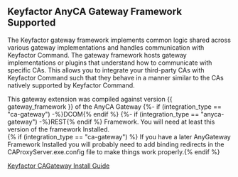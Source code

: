 ## Keyfactor AnyCA Gateway Framework Supported
The Keyfactor gateway framework implements common logic shared across various gateway implementations and handles communication with Keyfactor Command. The gateway framework hosts gateway implementations or plugins that understand how to communicate with specific CAs. This allows you to integrate your third-party CAs with Keyfactor Command such that they behave in a manner similar to the CAs natively supported by Keyfactor Command.




This gateway extension was compiled against version {{ gateway_framework }} of the AnyCA Gateway 
{%- if (integration_type == "ca-gateway")  -%}DCOM{% endif %} 
{%- if (integration_type == "anyca-gateway")  -%}REST{% endif %} Framework.  You will need at least this version of the framework Installed.  
{% if (integration_type == "ca-gateway")  %} If you have a later AnyGateway Framework Installed you will probably need to add binding redirects in the CAProxyServer.exe.config file to make things work properly.{% endif %}


[Keyfactor CAGateway Install Guide](https://software.keyfactor.com/Guides/AnyGateway_Generic/Content/AnyGateway/Introduction.htm)


